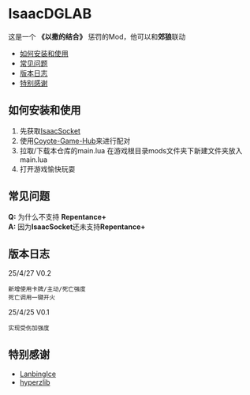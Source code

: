 # IsaacDGLAB

这是一个 **《以撒的结合》** 惩罚的Mod，他可以和**郊狼**联动

  - [如何安装和使用](#如何安装和使用)
  - [常见问题](#常见问题)
  - [版本日志](#版本日志)
  - [特别感谢](#特别感谢)

## 如何安装和使用

 1. 先获取[IsaacSocket](https://github.com/LanbingIce/IsaacSocket-Mod)
 2. 使用[Coyote-Game-Hub](https://github.com/hyperzlib/DG-Lab-Coyote-Game-Hub)来进行配对
 3. 拉取/下载本仓库的main.lua 在游戏根目录mods文件夹下新建文件夹放入main.lua
 4. 打开游戏愉快玩耍

## 常见问题

 **Q:** 为什么不支持 **Repentance+** <br>
 **A:** 因为**IsaacSocket**还未支持**Repentance+**


## 版本日志
25/4/27 V0.2
```
新增使用卡牌/主动/死亡强度
死亡调用一键开火
```

 25/4/25 V0.1
```
实现受伤加强度
```

## 特别感谢
- [LanbingIce](https://github.com/LanbingIce)
- [hyperzlib](https://github.com/hyperzlib)